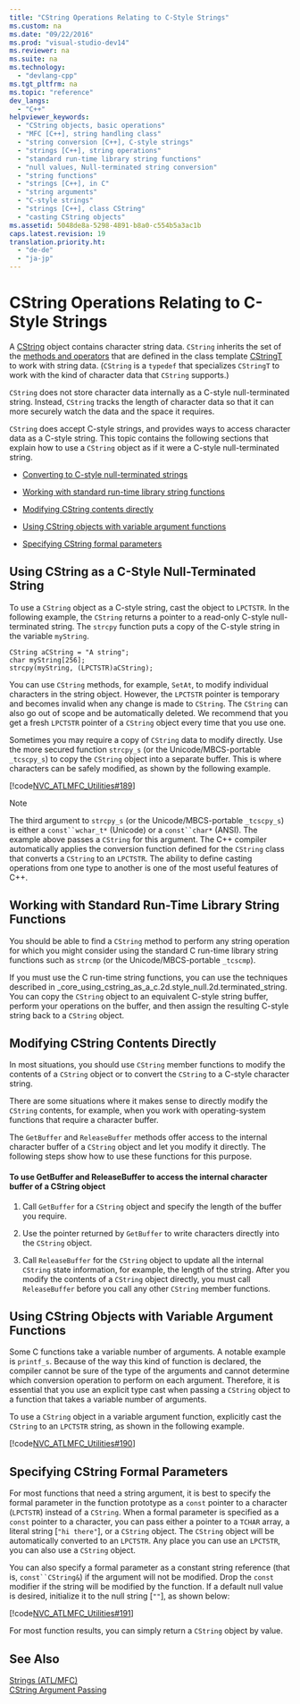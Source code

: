 ```yaml
---
title: "CString Operations Relating to C-Style Strings"
ms.custom: na
ms.date: "09/22/2016"
ms.prod: "visual-studio-dev14"
ms.reviewer: na
ms.suite: na
ms.technology: 
  - "devlang-cpp"
ms.tgt_pltfrm: na
ms.topic: "reference"
dev_langs: 
  - "C++"
helpviewer_keywords: 
  - "CString objects, basic operations"
  - "MFC [C++], string handling class"
  - "string conversion [C++], C-style strings"
  - "strings [C++], string operations"
  - "standard run-time library string functions"
  - "null values, Null-terminated string conversion"
  - "string functions"
  - "strings [C++], in C"
  - "string arguments"
  - "C-style strings"
  - "strings [C++], class CString"
  - "casting CString objects"
ms.assetid: 5048de8a-5298-4891-b8a0-c554b5a3ac1b
caps.latest.revision: 19
translation.priority.ht: 
  - "de-de"
  - "ja-jp"
---
```

# CString Operations Relating to C-Style Strings
A [CString](../vs140/using-cstring.md) object contains character string data. `CString` inherits the set of the [methods and operators](../vs140/cstringt-class.md) that are defined in the class template [CStringT](../vs140/cstringt-class.md) to work with string data. (`CString` is a `typedef` that specializes `CStringT` to work with the kind of character data that `CString` supports.)  
  
 `CString` does not store character data internally as a C-style null-terminated string. Instead, `CString` tracks the length of character data so that it can more securely watch the data and the space it requires.  
  
 `CString` does accept C-style strings, and provides ways to access character data as a C-style string. This topic contains the following sections that explain how to use a `CString` object as if it were a C-style null-terminated string.  
  
-   [Converting to C-style null-terminated strings](#_core_using_cstring_as_a_c.2d.style_null.2d.terminated_string)  
  
-   [Working with standard run-time library string functions](#_core_working_with_standard_run.2d.time_library_string_functions)  
  
-   [Modifying CString contents directly](#_core_modifying_cstring_contents_directly)  
  
-   [Using CString objects with variable argument functions](#_core_using_cstring_objects_with_variable_argument_functions)  
  
-   [Specifying CString formal parameters](#_core_specifying_cstring_formal_parameters)  
  
##  <a name="_core_using_cstring_as_a_c.2d.style_null.2d.terminated_string"></a> Using CString as a C-Style Null-Terminated String  
 To use a `CString` object as a C-style string, cast the object to `LPCTSTR`. In the following example, the `CString` returns a pointer to a read-only C-style null-terminated string. The `strcpy` function puts a copy of the C-style string in the variable `myString`.  
  
```  
CString aCString = "A string";  
char myString[256];  
strcpy(myString, (LPCTSTR)aCString);  
```  
  
 You can use `CString` methods, for example, `SetAt`, to modify individual characters in the string object. However, the `LPCTSTR` pointer is temporary and becomes invalid when any change is made to `CString`. The `CString` can also go out of scope and be automatically deleted. We recommend that you get a fresh `LPCTSTR` pointer of a `CString` object every time that you use one.  
  
 Sometimes you may require a copy of `CString` data to modify directly. Use the more secured function `strcpy_s` (or the Unicode/MBCS-portable `_tcscpy_s`) to copy the `CString` object into a separate buffer. This is where characters can be safely modified, as shown by the following example.  
  
 [!code[NVC_ATLMFC_Utilities#189](../vs140/codesnippet/CPP/cstring-operations-relating-to-c-style-strings_1.cpp)]  
  
> [!NOTE]
>  The third argument to `strcpy_s` (or the Unicode/MBCS-portable `_tcscpy_s`) is either a `const``wchar_t*` (Unicode) or a `const``char*` (ANSI). The example above passes a `CString` for this argument. The C++ compiler automatically applies the conversion function defined for the `CString` class that converts a `CString` to an `LPCTSTR`. The ability to define casting operations from one type to another is one of the most useful features of C++.  
  
##  <a name="_core_working_with_standard_run.2d.time_library_string_functions"></a> Working with Standard Run-Time Library String Functions  
 You should be able to find a `CString` method to perform any string operation for which you might consider using the standard C run-time library string functions such as `strcmp` (or the Unicode/MBCS-portable `_tcscmp`).  
  
 If you must use the C run-time string functions, you can use the techniques described in _core_using_cstring_as_a_c.2d.style_null.2d.terminated_string. You can copy the `CString` object to an equivalent C-style string buffer, perform your operations on the buffer, and then assign the resulting C-style string back to a `CString` object.  
  
##  <a name="_core_modifying_cstring_contents_directly"></a> Modifying CString Contents Directly  
 In most situations, you should use `CString` member functions to modify the contents of a `CString` object or to convert the `CString` to a C-style character string.  
  
 There are some situations where it makes sense to directly modify the `CString` contents, for example, when you work with operating-system functions that require a character buffer.  
  
 The `GetBuffer` and `ReleaseBuffer` methods offer access to the internal character buffer of a `CString` object and let you modify it directly. The following steps show how to use these functions for this purpose.  
  
#### To use GetBuffer and ReleaseBuffer to access the internal character buffer of a CString object  
  
1.  Call `GetBuffer` for a `CString` object and specify the length of the buffer you require.  
  
2.  Use the pointer returned by `GetBuffer` to write characters directly into the `CString` object.  
  
3.  Call `ReleaseBuffer` for the `CString` object to update all the internal `CString` state information, for example, the length of the string. After you modify the contents of a `CString` object directly, you must call `ReleaseBuffer` before you call any other `CString` member functions.  
  
##  <a name="_core_using_cstring_objects_with_variable_argument_functions"></a> Using CString Objects with Variable Argument Functions  
 Some C functions take a variable number of arguments. A notable example is `printf_s`. Because of the way this kind of function is declared, the compiler cannot be sure of the type of the arguments and cannot determine which conversion operation to perform on each argument. Therefore, it is essential that you use an explicit type cast when passing a `CString` object to a function that takes a variable number of arguments.  
  
 To use a `CString` object in a variable argument function, explicitly cast the `CString` to an `LPCTSTR` string, as shown in the following example.  
  
 [!code[NVC_ATLMFC_Utilities#190](../vs140/codesnippet/CPP/cstring-operations-relating-to-c-style-strings_2.cpp)]  
  
##  <a name="_core_specifying_cstring_formal_parameters"></a> Specifying CString Formal Parameters  
 For most functions that need a string argument, it is best to specify the formal parameter in the function prototype as a `const` pointer to a character (`LPCTSTR`) instead of a `CString`. When a formal parameter is specified as a `const` pointer to a character, you can pass either a pointer to a `TCHAR` array, a literal string [`"hi there"`], or a `CString` object. The `CString` object will be automatically converted to an `LPCTSTR`. Any place you can use an `LPCTSTR`, you can also use a `CString` object.  
  
 You can also specify a formal parameter as a constant string reference (that is, `const``CString&`) if the argument will not be modified. Drop the `const` modifier if the string will be modified by the function. If a default null value is desired, initialize it to the null string [`""`], as shown below:  
  
 [!code[NVC_ATLMFC_Utilities#191](../vs140/codesnippet/CPP/cstring-operations-relating-to-c-style-strings_3.cpp)]  
  
 For most function results, you can simply return a `CString` object by value.  
  
## See Also  
 [Strings (ATL/MFC)](../vs140/strings--atl-mfc-.md)   
 [CString Argument Passing](../vs140/cstring-argument-passing.md)